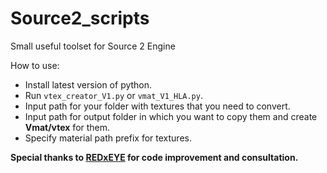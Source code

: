 # Source2_scripts

Small useful toolset for  Source 2 Engine

How to use:

* Install latest version of python.
* Run `vtex_creator_V1.py` or  `vmat_V1_HLA.py`.
* Input path for your folder with textures that you need to convert.
* Input path for output folder in which you want to copy them and create **Vmat/vtex** for them.
* Specify material path prefix for textures.



**Special thanks to [REDxEYE](https://github.com/REDxEYE) for code improvement and consultation.**
